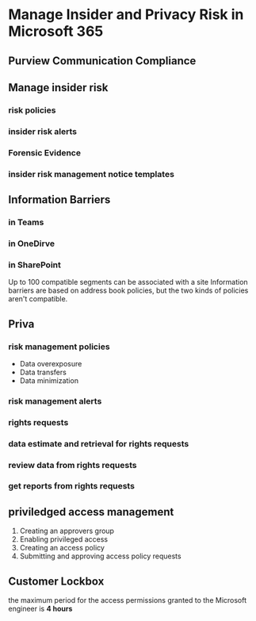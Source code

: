 # Manage Insider and Privacy Risk in Microsoft 365
## Purview Communication Compliance
## Manage insider risk
### risk policies
### insider risk alerts
### Forensic Evidence
### insider risk management notice templates
## Information Barriers
### in Teams
### in OneDirve
### in SharePoint
Up to 100 compatible segments can be associated with a site
Information barriers are based on address book policies, but the two kinds of policies aren't compatible. 
## Priva
### risk management policies
- Data overexposure
- Data transfers
- Data minimization
### risk management alerts
### rights requests
### data estimate and retrieval for rights requests
### review data from rights requests
### get reports from rights requests
## priviledged access management
1. Creating an approvers group 
2. Enabling privileged access 
3. Creating an access policy 
4. Submitting and approving access policy requests 
## Customer Lockbox
the maximum period for the access permissions granted to the Microsoft engineer is **4 hours**
